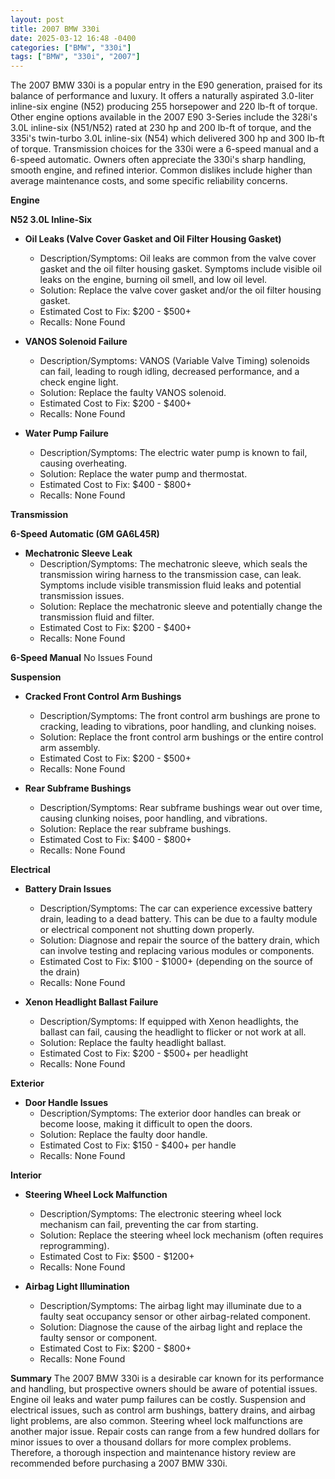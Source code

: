 ```yaml
---
layout: post
title: 2007 BMW 330i
date: 2025-03-12 16:48 -0400
categories: ["BMW", "330i"]
tags: ["BMW", "330i", "2007"]
---
```

The 2007 BMW 330i is a popular entry in the E90 generation, praised for its balance of performance and luxury. It offers a naturally aspirated 3.0-liter inline-six engine (N52) producing 255 horsepower and 220 lb-ft of torque. Other engine options available in the 2007 E90 3-Series include the 328i's 3.0L inline-six (N51/N52) rated at 230 hp and 200 lb-ft of torque, and the 335i's twin-turbo 3.0L inline-six (N54) which delivered 300 hp and 300 lb-ft of torque. Transmission choices for the 330i were a 6-speed manual and a 6-speed automatic. Owners often appreciate the 330i's sharp handling, smooth engine, and refined interior. Common dislikes include higher than average maintenance costs, and some specific reliability concerns.

**Engine**

**N52 3.0L Inline-Six**

*   **Oil Leaks (Valve Cover Gasket and Oil Filter Housing Gasket)**
    *   Description/Symptoms: Oil leaks are common from the valve cover gasket and the oil filter housing gasket. Symptoms include visible oil leaks on the engine, burning oil smell, and low oil level.
    *   Solution: Replace the valve cover gasket and/or the oil filter housing gasket.
    *   Estimated Cost to Fix: $200 - $500+
    *   Recalls: None Found

*   **VANOS Solenoid Failure**
    *   Description/Symptoms: VANOS (Variable Valve Timing) solenoids can fail, leading to rough idling, decreased performance, and a check engine light.
    *   Solution: Replace the faulty VANOS solenoid.
    *   Estimated Cost to Fix: $200 - $400+
    *   Recalls: None Found

*   **Water Pump Failure**
    *   Description/Symptoms: The electric water pump is known to fail, causing overheating.
    *   Solution: Replace the water pump and thermostat.
    *   Estimated Cost to Fix: $400 - $800+
    *   Recalls: None Found

**Transmission**

**6-Speed Automatic (GM GA6L45R)**

* **Mechatronic Sleeve Leak**
    * Description/Symptoms: The mechatronic sleeve, which seals the transmission wiring harness to the transmission case, can leak. Symptoms include visible transmission fluid leaks and potential transmission issues.
    * Solution: Replace the mechatronic sleeve and potentially change the transmission fluid and filter.
    * Estimated Cost to Fix: $200 - $400+
    * Recalls: None Found

**6-Speed Manual**
No Issues Found

**Suspension**

*   **Cracked Front Control Arm Bushings**
    *   Description/Symptoms: The front control arm bushings are prone to cracking, leading to vibrations, poor handling, and clunking noises.
    *   Solution: Replace the front control arm bushings or the entire control arm assembly.
    *   Estimated Cost to Fix: $200 - $500+
    *   Recalls: None Found

*   **Rear Subframe Bushings**
    *   Description/Symptoms: Rear subframe bushings wear out over time, causing clunking noises, poor handling, and vibrations.
    *   Solution: Replace the rear subframe bushings.
    *   Estimated Cost to Fix: $400 - $800+
    *   Recalls: None Found

**Electrical**

*   **Battery Drain Issues**
    *   Description/Symptoms: The car can experience excessive battery drain, leading to a dead battery. This can be due to a faulty module or electrical component not shutting down properly.
    *   Solution: Diagnose and repair the source of the battery drain, which can involve testing and replacing various modules or components.
    *   Estimated Cost to Fix: $100 - $1000+ (depending on the source of the drain)
    *   Recalls: None Found

*   **Xenon Headlight Ballast Failure**
    *   Description/Symptoms: If equipped with Xenon headlights, the ballast can fail, causing the headlight to flicker or not work at all.
    *   Solution: Replace the faulty headlight ballast.
    *   Estimated Cost to Fix: $200 - $500+ per headlight
    *   Recalls: None Found

**Exterior**

*   **Door Handle Issues**
    *   Description/Symptoms: The exterior door handles can break or become loose, making it difficult to open the doors.
    *   Solution: Replace the faulty door handle.
    *   Estimated Cost to Fix: $150 - $400+ per handle
    *   Recalls: None Found

**Interior**

*   **Steering Wheel Lock Malfunction**
    *   Description/Symptoms: The electronic steering wheel lock mechanism can fail, preventing the car from starting.
    *   Solution: Replace the steering wheel lock mechanism (often requires reprogramming).
    *   Estimated Cost to Fix: $500 - $1200+
    *   Recalls: None Found

*   **Airbag Light Illumination**
    *   Description/Symptoms: The airbag light may illuminate due to a faulty seat occupancy sensor or other airbag-related component.
    *   Solution: Diagnose the cause of the airbag light and replace the faulty sensor or component.
    *   Estimated Cost to Fix: $200 - $800+
    *   Recalls: None Found

**Summary**
The 2007 BMW 330i is a desirable car known for its performance and handling, but prospective owners should be aware of potential issues. Engine oil leaks and water pump failures can be costly. Suspension and electrical issues, such as control arm bushings, battery drains, and airbag light problems, are also common. Steering wheel lock malfunctions are another major issue. Repair costs can range from a few hundred dollars for minor issues to over a thousand dollars for more complex problems. Therefore, a thorough inspection and maintenance history review are recommended before purchasing a 2007 BMW 330i.

